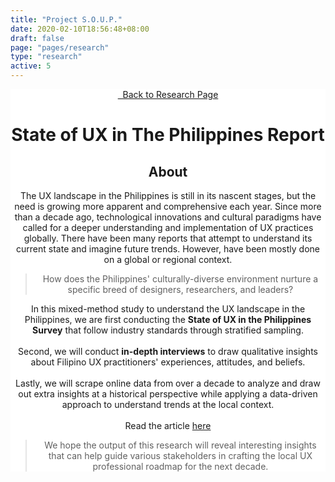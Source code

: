 ```yaml
---
title: "Project S.O.U.P."
date: 2020-02-10T18:56:48+08:00
draft: false
page: "pages/research"
type: "research"
active: 5
---
```


<header
  class="padding-y-96"
  style="background-color: white;
  background-image: url(../../assets/images/projects/soup2020/research_cover_elements.svg);
  background-repeat: no-repeat;
  background-attachment: fixed;
  background-size: contain;"
>
  <div class="wrapper">
    <a href="/research" class="button outline margin-bottom-48">
      <i class="fas fa-arrow-left"></i> &nbsp; Back to Research Page
    </a>
    <h1 class="margin-bottom-32 text-dark">State of UX in The Philippines Report</h1>
    <div class="margin-bottom-96">
      <h2 class="text-secondary margin-bottom-24">About</h2>
      <p>
        The UX landscape in the Philippines is still in its nascent stages, but the need is growing more apparent and comprehensive each year. Since more than a decade ago, technological innovations and cultural paradigms have called for a deeper understanding and implementation of UX practices globally. There have been many reports that attempt to understand its current state and imagine future trends. However, have been mostly done on a global or regional context.
      </p>
      <blockquote>
        <p>
          How does the Philippines' culturally-diverse environment nurture a specific breed of designers, researchers, and leaders? 
        </p>
      </blockquote>
      <p>
      In this mixed-method study to understand the UX landscape in the Philippines, we are first conducting the <b>State of UX in the Philippines Survey</b> that follow industry standards through stratified sampling. <br/><br/>
      Second, we will conduct <b>in-depth interviews</b> to draw qualitative insights about Filipino UX practitioners' experiences, attitudes, and beliefs. <br/><br/>
      Lastly, we will scrape online data from over a decade to analyze and draw out extra insights at a historical perspective while applying a data-driven approach to understand trends at the local context. <br/><br/>
      Read the article <a href="https://bit.ly/SOUPIntroduction" class="text-primary" style="text-transform:underline;">here</a>
      </p>
      <blockquote>
        <p>
          We hope the output of this research will reveal interesting insights that can help guide various stakeholders in crafting the local UX professional roadmap for the next decade.
        </p>
      </blockquote>
    </div>

  </div>
</header>

<link rel="stylesheet" type="text/css" href="../../css/chip.css" />
<link rel="stylesheet" type="text/css" href="../../css/research.css" />
